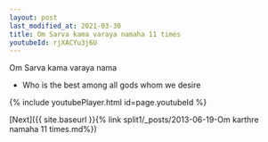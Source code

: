 ```yaml
---
layout: post
last_modified_at: 2021-03-30
title: Om Sarva kama varaya namaha 11 times
youtubeId: rjXACYu3j6U
---
```

 
 
Om Sarva kama varaya nama 
 
 -  Who is the best among all gods whom we desire 
 
  
 
  
 
 
 
 
 
 


{% include youtubePlayer.html id=page.youtubeId %}
 
[Next]({{ site.baseurl }}{% link  split1/_posts/2013-06-19-Om karthre namaha 11 times.md%})
 
